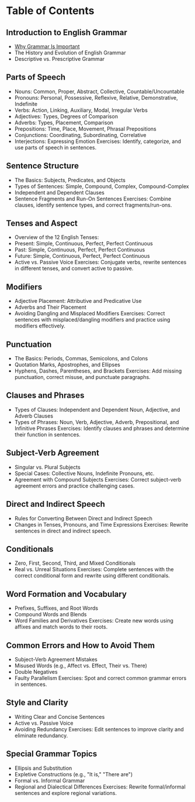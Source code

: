 # Table of  Contents

## Introduction to English Grammar
   * [Why Grammar Is Important](grammarImportance.md)
   * The History and Evolution of English Grammar
   * Descriptive vs. Prescriptive Grammar

## Parts of Speech
   * Nouns: Common, Proper, Abstract, Collective, Countable/Uncountable
   * Pronouns: Personal, Possessive, Reflexive, Relative, Demonstrative, Indefinite
   * Verbs: Action, Linking, Auxiliary, Modal, Irregular Verbs
   * Adjectives: Types, Degrees of Comparison
   * Adverbs: Types, Placement, Comparison
   * Prepositions: Time, Place, Movement, Phrasal Prepositions
   * Conjunctions: Coordinating, Subordinating, Correlative
   * Interjections: Expressing Emotion
Exercises: Identify, categorize, and use parts of speech in sentences.

## Sentence Structure
   * The Basics: Subjects, Predicates, and Objects
   * Types of Sentences: Simple, Compound, Complex, Compound-Complex
   * Independent and Dependent Clauses
   * Sentence Fragments and Run-On Sentences
Exercises: Combine clauses, identify sentence types, and correct fragments/run-ons.

## Tenses and Aspect
   * Overview of the 12 English Tenses:
   * Present: Simple, Continuous, Perfect, Perfect Continuous
   * Past: Simple, Continuous, Perfect, Perfect Continuous
   * Future: Simple, Continuous, Perfect, Perfect Continuous
   * Active vs. Passive Voice
Exercises: Conjugate verbs, rewrite sentences in different tenses, and convert active to passive.

## Modifiers
   * Adjective Placement: Attributive and Predicative Use
   * Adverbs and Their Placement
   * Avoiding Dangling and Misplaced Modifiers
Exercises: Correct sentences with misplaced/dangling modifiers and practice using modifiers effectively.

## Punctuation
   * The Basics: Periods, Commas, Semicolons, and Colons
   * Quotation Marks, Apostrophes, and Ellipses
   * Hyphens, Dashes, Parentheses, and Brackets
Exercises: Add missing punctuation, correct misuse, and punctuate paragraphs.

## Clauses and Phrases
  * Types of Clauses: Independent and Dependent Noun, Adjective, and Adverb Clauses
  * Types of Phrases: Noun, Verb, Adjective, Adverb, Prepositional, and Infinitive Phrases
Exercises: Identify clauses and phrases and determine their function in sentences.

## Subject-Verb Agreement
   * Singular vs. Plural Subjects
   * Special Cases: Collective Nouns, Indefinite Pronouns, etc.
   * Agreement with Compound Subjects
Exercises: Correct subject-verb agreement errors and practice challenging cases.

## Direct and Indirect Speech
   * Rules for Converting Between Direct and Indirect Speech
   * Changes in Tenses, Pronouns, and Time Expressions
Exercises: Rewrite sentences in direct and indirect speech.

## Conditionals
   * Zero, First, Second, Third, and Mixed Conditionals
   * Real vs. Unreal Situations
Exercises: Complete sentences with the correct conditional form and rewrite using different conditionals.

## Word Formation and Vocabulary
   * Prefixes, Suffixes, and Root Words
   * Compound Words and Blends
   * Word Families and Derivatives
Exercises: Create new words using affixes and match words to their roots.

## Common Errors and How to Avoid Them
   * Subject-Verb Agreement Mistakes
   * Misused Words (e.g., Affect vs. Effect, Their vs. There)
   * Double Negatives
   * Faulty Parallelism
Exercises: Spot and correct common grammar errors in sentences.

## Style and Clarity
   * Writing Clear and Concise Sentences
   * Active vs. Passive Voice
   * Avoiding Redundancy
Exercises: Edit sentences to improve clarity and eliminate redundancy.

## Special Grammar Topics
   * Ellipsis and Substitution
   * Expletive Constructions (e.g., "It is," "There are")
   * Formal vs. Informal Grammar
   * Regional and Dialectical Differences
Exercises: Rewrite formal/informal sentences and explore regional variations.

